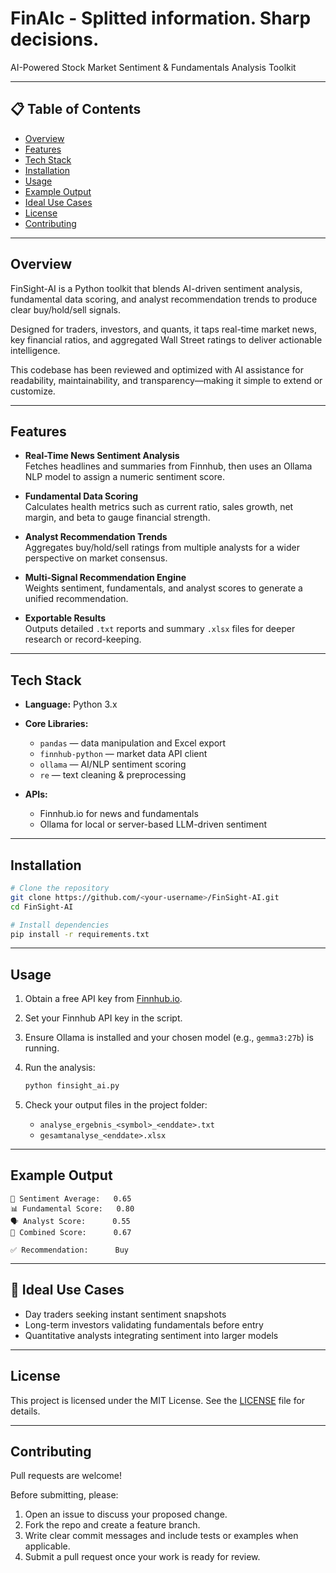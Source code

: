 # FinAIc - Splitted information. Sharp decisions. 

AI-Powered Stock Market Sentiment & Fundamentals Analysis Toolkit

---

## 📋 Table of Contents

- [Overview](#overview)
- [Features](#features)
- [Tech Stack](#tech-stack)
- [Installation](#installation)
- [Usage](#usage)
- [Example Output](#example-output)
- [Ideal Use Cases](#ideal-use-cases)
- [License](#license)
- [Contributing](#contributing)

---

## Overview

FinSight-AI is a Python toolkit that blends AI-driven sentiment analysis, fundamental data scoring, and analyst recommendation trends to produce clear buy/hold/sell signals.  

Designed for traders, investors, and quants, it taps real-time market news, key financial ratios, and aggregated Wall Street ratings to deliver actionable intelligence.  

This codebase has been reviewed and optimized with AI assistance for readability, maintainability, and transparency—making it simple to extend or customize.

---

## Features

- **Real-Time News Sentiment Analysis**  
  Fetches headlines and summaries from Finnhub, then uses an Ollama NLP model to assign a numeric sentiment score.

- **Fundamental Data Scoring**  
  Calculates health metrics such as current ratio, sales growth, net margin, and beta to gauge financial strength.

- **Analyst Recommendation Trends**  
  Aggregates buy/hold/sell ratings from multiple analysts for a wider perspective on market consensus.

- **Multi-Signal Recommendation Engine**  
  Weights sentiment, fundamentals, and analyst scores to generate a unified recommendation.

- **Exportable Results**  
  Outputs detailed `.txt` reports and summary `.xlsx` files for deeper research or record-keeping.

---

## Tech Stack

- **Language:** Python 3.x  
- **Core Libraries:**  
  - `pandas` — data manipulation and Excel export  
  - `finnhub-python` — market data API client  
  - `ollama` — AI/NLP sentiment scoring  
  - `re` — text cleaning & preprocessing  

- **APIs:**  
  - Finnhub.io for news and fundamentals  
  - Ollama for local or server-based LLM-driven sentiment  

---

## Installation

```bash
# Clone the repository
git clone https://github.com/<your-username>/FinSight-AI.git
cd FinSight-AI

# Install dependencies
pip install -r requirements.txt
```

---

## Usage

1. Obtain a free API key from [Finnhub.io](https://finnhub.io).  
2. Set your Finnhub API key in the script.  
3. Ensure Ollama is installed and your chosen model (e.g., `gemma3:27b`) is running.  
4. Run the analysis:

   ```bash
   python finsight_ai.py
   ```

5. Check your output files in the project folder:  
   - `analyse_ergebnis_<symbol>_<enddate>.txt`  
   - `gesamtanalyse_<enddate>.xlsx`  

---

## Example Output

```text
🧮 Sentiment Average:   0.65
📊 Fundamental Score:   0.80
🗣️ Analyst Score:      0.55
🔗 Combined Score:      0.67

✅ Recommendation:      Buy
```

---

## 🔮 Ideal Use Cases

- Day traders seeking instant sentiment snapshots  
- Long-term investors validating fundamentals before entry  
- Quantitative analysts integrating sentiment into larger models  

---

## License

This project is licensed under the MIT License. See the [LICENSE](LICENSE) file for details.

---

## Contributing

Pull requests are welcome!  

Before submitting, please:

1. Open an issue to discuss your proposed change.  
2. Fork the repo and create a feature branch.  
3. Write clear commit messages and include tests or examples when applicable.  
4. Submit a pull request once your work is ready for review.  
